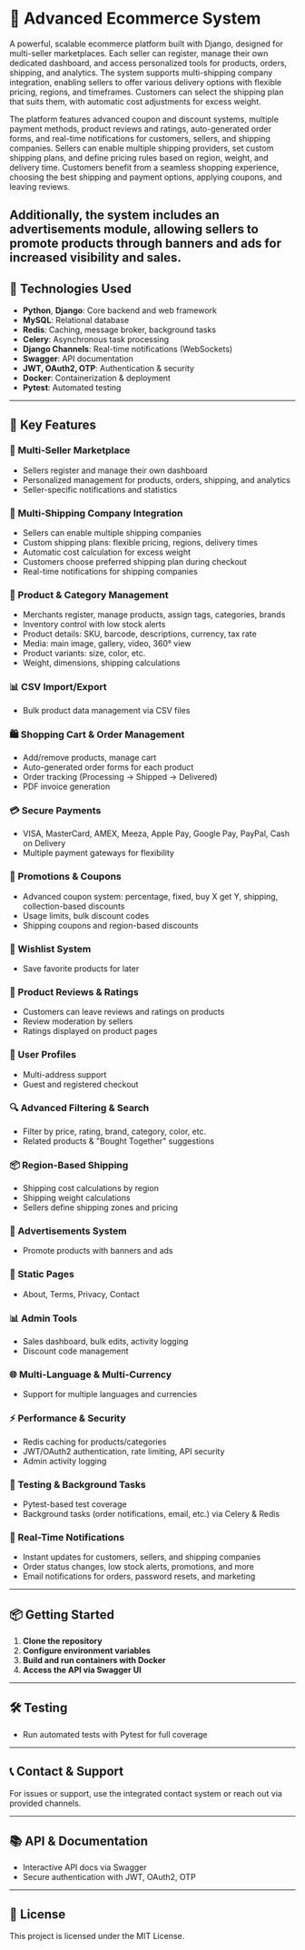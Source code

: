 <!-- 
                          ->give him difult shipping plan 
                         |
Seller -- upload product |
                         |
                          -> change shipping plan

 -->

# 🛒 Advanced Ecommerce System
A powerful, scalable ecommerce platform built with Django, designed for multi-seller marketplaces. Each seller can register, manage their own dedicated dashboard, and access personalized tools for products, orders, shipping, and analytics. The system supports multi-shipping company integration, enabling sellers to offer various delivery options with flexible pricing, regions, and timeframes. Customers can select the shipping plan that suits them, with automatic cost adjustments for excess weight.

The platform features advanced coupon and discount systems, multiple payment methods, product reviews and ratings, auto-generated order forms, and real-time notifications for customers, sellers, and shipping companies. Sellers can enable multiple shipping providers, set custom shipping plans, and define pricing rules based on region, weight, and delivery time. Customers benefit from a seamless shopping experience, choosing the best shipping and payment options, applying coupons, and leaving reviews.

Additionally, the system includes an advertisements module, allowing sellers to promote products through banners and ads for increased visibility and sales.
---

## 🚀 Technologies Used

- **Python**, **Django**: Core backend and web framework
- **MySQL**: Relational database
- **Redis**: Caching, message broker, background tasks
- **Celery**: Asynchronous task processing
- **Django Channels**: Real-time notifications (WebSockets)
- **Swagger**: API documentation
- **JWT, OAuth2, OTP**: Authentication & security
- **Docker**: Containerization & deployment
- **Pytest**: Automated testing

---

## 🎯 Key Features

### 🧾 Multi-Seller Marketplace
- Sellers register and manage their own dashboard
- Personalized management for products, orders, shipping, and analytics
- Seller-specific notifications and statistics

### 🚚 Multi-Shipping Company Integration
- Sellers can enable multiple shipping companies
- Custom shipping plans: flexible pricing, regions, delivery times
- Automatic cost calculation for excess weight
- Customers choose preferred shipping plan during checkout
- Real-time notifications for shipping companies

### 🧾 Product & Category Management
- Merchants register, manage products, assign tags, categories, brands
- Inventory control with low stock alerts
- Product details: SKU, barcode, descriptions, currency, tax rate
- Media: main image, gallery, video, 360° view
- Product variants: size, color, etc.
- Weight, dimensions, shipping calculations

### 📊 CSV Import/Export
- Bulk product data management via CSV files

### 🛍️ Shopping Cart & Order Management
- Add/remove products, manage cart
- Auto-generated order forms for each product
- Order tracking (Processing → Shipped → Delivered)
- PDF invoice generation

### 💳 Secure Payments
- VISA, MasterCard, AMEX, Meeza, Apple Pay, Google Pay, PayPal, Cash on Delivery
- Multiple payment gateways for flexibility

### 🧵 Promotions & Coupons
- Advanced coupon system: percentage, fixed, buy X get Y, shipping, collection-based discounts
- Usage limits, bulk discount codes
- Shipping coupons and region-based discounts

### 💚 Wishlist System
- Save favorite products for later

### 💬 Product Reviews & Ratings
- Customers can leave reviews and ratings on products
- Review moderation by sellers
- Ratings displayed on product pages

### 👤 User Profiles
- Multi-address support
- Guest and registered checkout

### 🔍 Advanced Filtering & Search
- Filter by price, rating, brand, category, color, etc.
- Related products & "Bought Together" suggestions

### 📦 Region-Based Shipping
- Shipping cost calculations by region
- Shipping weight calculations
- Sellers define shipping zones and pricing

### 📢 Advertisements System
- Promote products with banners and ads

### 📄 Static Pages
- About, Terms, Privacy, Contact

### 📊 Admin Tools
- Sales dashboard, bulk edits, activity logging
- Discount code management

### 🌐 Multi-Language & Multi-Currency
- Support for multiple languages and currencies

### ⚡ Performance & Security
- Redis caching for products/categories
- JWT/OAuth2 authentication, rate limiting, API security
- Admin activity logging

### 🧪 Testing & Background Tasks
- Pytest-based test coverage
- Background tasks (order notifications, email, etc.) via Celery & Redis

### 💌 Real-Time Notifications
- Instant updates for customers, sellers, and shipping companies
- Order status changes, low stock alerts, promotions, and more
- Email notifications for orders, password resets, and marketing

---

## 📦 Getting Started

1. **Clone the repository**
2. **Configure environment variables**
3. **Build and run containers with Docker**
4. **Access the API via Swagger UI**

---

## 🛠️ Testing

- Run automated tests with Pytest for full coverage

---

## 📞 Contact & Support

For issues or support, use the integrated contact system or reach out via provided channels.

---

## 📚 API & Documentation

- Interactive API docs via Swagger
- Secure authentication with JWT, OAuth2, OTP

---

## 📝 License

This project is licensed under the MIT License.
